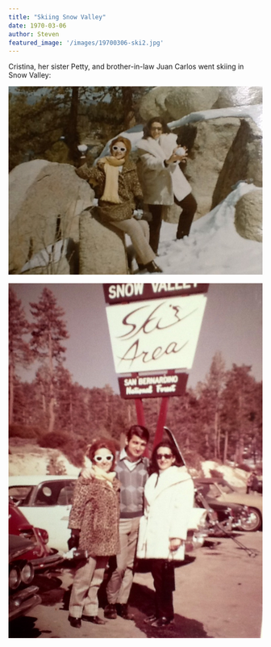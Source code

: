 ```yaml
---
title: "Skiing Snow Valley"
date: 1970-03-06
author: Steven
featured_image: '/images/19700306-ski2.jpg'
---
```


Cristina, her sister Petty, and brother-in-law Juan Carlos went skiing in Snow Valley:

![](/images/19700306-ski1.jpg)

![](/images/19700306-ski2.jpg)
